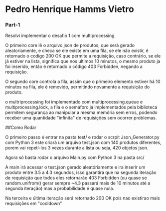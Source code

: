 # Pedro Henrique Hamms Vietro



### Part-1

Resolvi implementar o desafio 1 com multiprocessing.

O primeiro core lê o arquivo json de produtos, que será gerado aleatoriamente, e checa se ele existe em uma fila, se ele não existir, é retornado o codigo 200 OK que permite a requisição, caso contrário, se ele já estiver na lista, significa que nos ultimos 10 minutos, o mesmo produto ja foi inserido, então é retornado o código 403 Forbidden, negando a requisição.

O segundo core controla a fila, assim que o primeiro elemento estiver há 10 minutos na fila, ele é removido, permitindo novamente a requisição do produto.

o multriprocessing foi implementado com multiprocessing.queue e multiprocessing.lock, a fila e o semáforo já implementados pela biblioteca permitem segurança ao manipular a mesma memória sem erros, podendo receber uma quantidade "infinita" de requisições sem ocorrer problemas.


##Como Rodar

O primeiro passo é entrar na pasta test/ e rodar o scrpit Json_Generator.py com Python 3 este criará um arquivo test.json com 140 produtos diferentes, porem vai repetí-los 3 vezes durante a lista ou seja, 420 objetos json.

Agora só basta rodar o arquivo Main.py com Python 3 na pasta src/

A main irá acessar o test.json gerado aleatóriamente e ira inserir um produto entre 3.5 a 4.3 segundos, isso garantirá que na segunda iteração de requisição que todos eles retornarão 403 Forbidden (ou quase se random.unifrom() gerar sempre ~4.3 passará mais de 10 minutos até a segunda iteração) mas a probabilidade é quase nula.

Na terceira e última iteração será retornado 200 OK pois nao existirao mais requisições em "cooldown"

